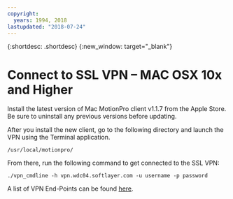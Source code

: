 ```yaml
---
copyright:
  years: 1994, 2018
lastupdated: "2018-07-24"
---
```


{:shortdesc: .shortdesc}
{:new_window: target="_blank"}

# Connect to SSL VPN – MAC OSX 10x and Higher

Install the latest version of Mac MotionPro client v1.1.7 from the Apple Store. Be sure to uninstall any previous versions before updating.

After you install the new client, go to the following directory and launch the VPN using the Terminal application. 

`/usr/local/motionpro/`

From there, run the following command to get connected to the SSL VPN:

`./vpn_cmdline -h vpn.wdc04.softlayer.com -u username -p password`

A list of VPN End-Points can be found [here](https://www.softlayer.com/vpn-access).
